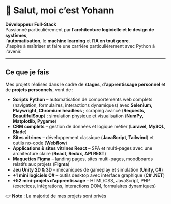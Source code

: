 # 👋 Salut, moi c’est Yohann

**Développeur Full-Stack**  
Passionné particulièrement par **l’architecture logicielle et le design de systèmes**,  
l’**automatisation**, le **machine learning** et l’**IA en tout genre**.  
J'aspire à maîtriser et faire une carrière particulièrement avec Python à l'avenir.

---

## Ce que je fais  
Mes projets réalisés dans le cadre de **stages**, d’**apprentissage personnel** et de **projets personnels**, vont de :  

- **Scripts Python** – automatisation de comportements web complets (navigation, formulaires, interactions dynamiques) avec **Selenium, Playwright, Chromium headless** ; scraping avancé (**Requests, BeautifulSoup**) ; simulation physique et visualisation (**NumPy, Matplotlib, Pygame**)
- **CRM complets** – gestion de données et logique métier (**Laravel, MySQL, Blade**)  
- **Sites vitrines** – développement classique (**JavaScript, Tailwind**) et outils no-code (**Webflow**)  
- **Applications & sites vitrines React** – SPA et multi-pages avec une architecture claire (**React, Redux, API REST**)  
- **Maquettes Figma** – landing pages, sites multi-pages, moodboards relatifs aux projets (**Figma**)  
- **Jeu Unity 2D & 3D** – mécaniques de gameplay et simulation (**Unity, C#**)  
- **+1 mini logiciels C#** – outils desktop avec interface graphique (**C# .NET**)  
- **+52 mini-projets d’apprentissage** – HTML/CSS, JavaScript, PHP (exercices, intégrations, interactions DOM, formulaires dynamiques)  

👉 **Note** : La majorité de mes projets sont privés
